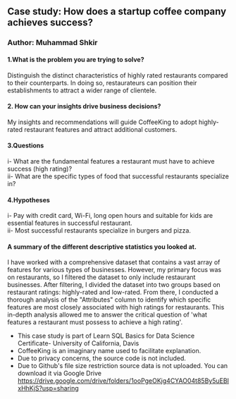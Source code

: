
## Case study: How does a startup coffee company achieves success?
### Author: Muhammad Shkir

#### 1.What is the problem you are trying to solve? 
  Distinguish the distinct characteristics of highly rated restaurants compared to their counterparts. In doing so, restaurateurs can position their establishments to attract a wider range of clientele.
    
#### 2. How can your insights drive business decisions?
  My insights and recommendations will guide CoffeeKing to adopt highly-rated restaurant features and attract additional customers.

#### 3.Questions
  i- What are the fundamental features a restaurant
  must have to achieve success (high rating)?<br>
  ii- What are the specific types of food that successful
  restaurants specialize in?

#### 4.Hypotheses
  i- Pay with credit card, Wi-Fi, long open hours and
  suitable for kids are essential features in successful
  restaurant.<br>
  ii- Most successful restaurants specialize in burgers and
  pizza.

#### A summary of the different descriptive statistics you looked at.

I  have worked with a comprehensive dataset that contains a vast array of features for various types of businesses. However, my primary focus was on restaurants, so I filtered the dataset to only include restaurant businesses. After filtering, I divided the dataset into two groups based on restaurant ratings: highly-rated and low-rated. From there, I conducted a thorough analysis of the "Attributes" column to identify which specific features are most closely associated with high ratings for restaurants. This in-depth analysis allowed me to answer the critical question of 'what features a restaurant must possess to achieve a high rating'.



- This case study is part of Learn SQL Basics for Data Science Certificate- University of California, Davis
- CoffeeKing is an imaginary name used to facilitate explanation.
- Due to privacy concerns, the source code is not included.
- Due to Github's file size restriction source data is not uploaded. You can download it via Google Drive 
    https://drive.google.com/drive/folders/1ooPgeOKjg4CYAO04t85By5uEBIxHhKjS?usp=sharing